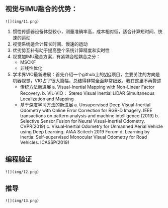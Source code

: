## 视觉与IMU融合的优势：
    ![](img/11.png)
1. 惯性传感器设备体型较小，测量准确率高，成本相对低，适合计算短时间、快速的运动  
2. 视觉系统适合计算长时间、慢速的运动  
3. 优劣势互补有助于提高整个系统计算精度和实时性  
4. 视觉加IMU融合方案，有紧耦合松耦合之分：  
    * MSCKF
    * 非线性优化
5. 学术界VIO最新进展：首先介绍一个github上的[VIO](https://github.com/Ewenwan/MVision)项目，主要关注的方向是机器视觉，VIO占了很大篇幅，总结得非常全面非常细致，我在这里不再赘述  
    * 传统方法新进展
        a. Visual-Inertial Mapping with Non-Linear Factor Recovery. 
        b. VIL-VIO： Stereo Visual Inertial LiDAR Simultaneous Localization and Mapping
    * 基于深度学习方法的新进展
        a. Unsupervised Deep Visual-Inertial Odometry with Online Error Correction for RGB-D Imagery. IEEE transactions on pattern analysis and machine intelligence (2019)
        b. Selective Sensor Fusion for Neural Visual-Inertial Odometry. CVPR(2019)
        c. Visual-Inertial Odometry for Unmanned Aerial Vehicle using Deep Learning. AIAA Scitech 2019 Forum
        d. Learning by Inertia: Self-supervised Monocular Visual Odometry for Road Vehicles. ICASSP(2019)

## 编程验证
    ![](img/12.png)

## 推导
    ![](img/13.png)
